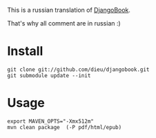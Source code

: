 This is a russian translation of [DjangoBook](http://djangobook.com/).

That's why all comment are in russian :)

Install
=======

	git clone git://github.com/dieu/djangobook.git
	git submodule update --init

Usage
=====

	export MAVEN_OPTS="-Xmx512m"
	mvn clean package  (-P pdf/html/epub)

